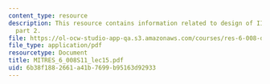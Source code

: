 ```yaml
---
content_type: resource
description: This resource contains information related to design of IIR digital filters,
  part 2.
file: https://ol-ocw-studio-app-qa.s3.amazonaws.com/courses/res-6-008-digital-signal-processing-spring-2011/6b38f1882661a41b7699b95163d92933_MITRES_6_008S11_lec15.pdf
file_type: application/pdf
resourcetype: Document
title: MITRES_6_008S11_lec15.pdf
uid: 6b38f188-2661-a41b-7699-b95163d92933
---
```

